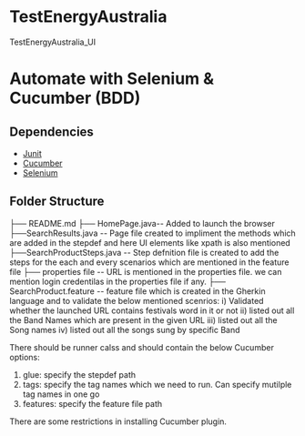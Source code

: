 # TestEnergyAustralia
TestEnergyAustralia_UI
# Automate with Selenium & Cucumber (BDD)

## Dependencies

- [Junit](https://mvnrepository.com/artifact/junit/junit/4.12)
- [Cucumber](https://github.com/cucumber/cucumber)
- [Selenium](https://github.com/SeleniumHQ/selenium)

## Folder Structure

├── README.md
├── HomePage.java-- Added to launch the browser
├──SearchResults.java -- Page file created to impliment the methods which are added in the stepdef and here UI elements like xpath is also mentioned
├──SearchProductSteps.java -- Step defnition file is created to add the steps for the each and every scenarios which are mentioned in the feature file
├── properties file -- URL is mentioned in the properties file. we can mention login credentilas in the properties file if any.
├── SearchProduct.feature -- feature file which is created in the Gherkin language and to validate the below mentioned scenrios:
                              i) Validated whether the launched URL contains festivals word in it or not
                              ii) listed out all the Band Names which are present in the given URL
                              iii) listed out all the Song names
                              iv) listed out all the songs sung by specific Band



There should be runner calss and should contain the below Cucumber options:
1) glue: specify the stepdef path
2) tags: specify the tag names which we need to run. Can specify mutilple tag names in one go
3) features: specify the feature file path

There are some restrictions in installing Cucumber plugin.


